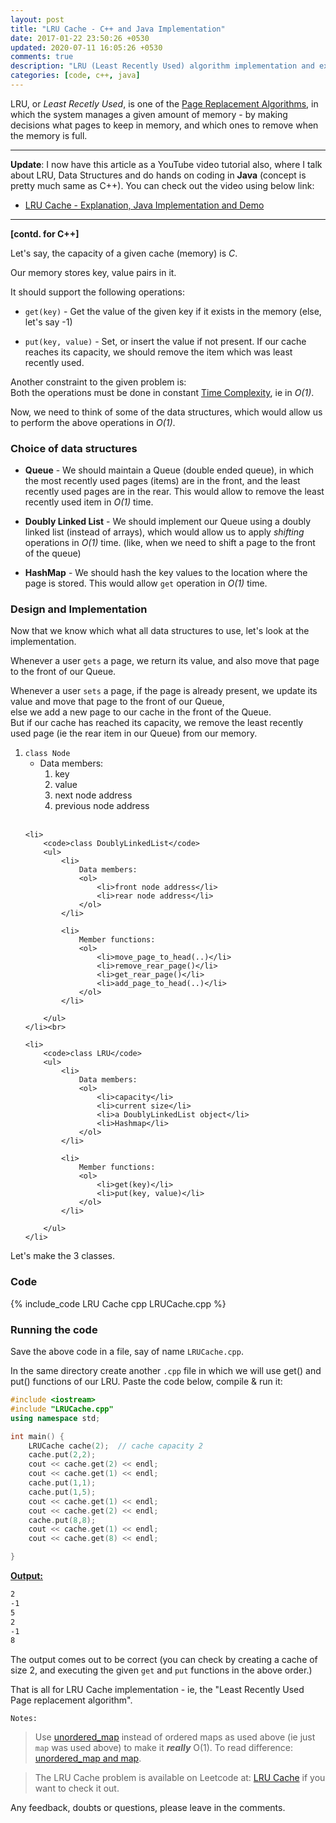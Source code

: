```yaml
---
layout: post
title: "LRU Cache - C++ and Java Implementation"
date: 2017-01-22 23:50:26 +0530
updated: 2020-07-11 16:05:26 +0530
comments: true
description: "LRU (Least Recently Used) algorithm implementation and explanation in C++"
categories: [code, c++, java]
---
```


LRU, or *Least Recetly Used*, is one of the [Page Replacement Algorithms](https://en.wikipedia.org/wiki/Page_replacement_algorithm), in which the system manages a given amount of memory - by making decisions what pages to keep in memory, and which ones to remove when the memory is full.  <!-- more -->

---
**Update**: I now have this article as a YouTube video tutorial also, where I talk about LRU, Data Structures and do hands on coding in **Java** (concept is pretty much same as C++). You can check out the video using below link:

* [LRU Cache - Explanation, Java Implementation and Demo](https://youtu.be/EmOIbVN0zBE)

---
**[contd. for C++]**

Let's say, the capacity of a given cache (memory) is *C*.

Our memory stores key, value pairs in it.


It should support the following operations:

* `get(key)` -  Get the value of the given key if it exists in the memory (else, let's say -1)

* `put(key, value)` - Set, or insert the value if not present. If our cache reaches its capacity, we should remove the item which was least recently used. 


Another constraint to the given problem is:<br>
Both the operations must be done in constant [Time Complexity](https://en.wikipedia.org/wiki/Time_complexity), ie in *O(1)*.


Now, we need to think of some of the data structures, which would allow us to perform the above operations in *O(1)*.


### Choice of data structures

* **Queue** - We should maintain a Queue (double ended queue), in which the most recently used pages (items) are in the front, and the least recently used pages are in the rear. This would allow to remove the least recently used item in *O(1)* time.

* **Doubly Linked List** - We should implement our Queue using a doubly linked list (instead of arrays), which would allow us to apply *shifting* operations in *O(1)* time. (like, when we need to shift a page to the front of the queue) 

* **HashMap** - We should hash the key values to the location where the page is stored. This would allow `get` operation in *O(1)* time.


### Design and Implementation

Now that we know which what all data structures to use, let's look at the implementation. 


Whenever a user `gets` a page, we return its value, and also move that page to the front of our Queue.


Whenever a user `sets` a page, if the page is already present, we update its value and move that page to the front of our Queue, <br>
else we add a new page to our cache in the front of the Queue.<br>
But if our cache has reached its capacity, we remove the least recently used page (ie the rear item in our Queue) from our memory.


<ol>
	<li>
		<code>class Node</code>
		<ul>
			<li>
				Data members:
				<ol>
					<li>key</li>
					<li>value</li>
					<li>next node address</li>
					<li>previous node address</li>
				</ol>
			</li>
		</ul>
	</li><br>

	<li>
		<code>class DoublyLinkedList</code>
		<ul>
			<li>
				Data members:
				<ol>
					<li>front node address</li>
					<li>rear node address</li>
				</ol>
			</li>

			<li>
				Member functions:
				<ol>
					<li>move_page_to_head(..)</li>
					<li>remove_rear_page()</li>
					<li>get_rear_page()</li>
					<li>add_page_to_head(..)</li>
				</ol>
			</li>

		</ul>
	</li><br>

	<li>
		<code>class LRU</code>
		<ul>
			<li>
				Data members:
				<ol>
					<li>capacity</li>
					<li>current size</li>
					<li>a DoublyLinkedList object</li>
					<li>Hashmap</li>
				</ol>
			</li>

			<li>
				Member functions:
				<ol>
					<li>get(key)</li>
					<li>put(key, value)</li>
				</ol>
			</li>

		</ul>
	</li>

</ol>


Let's make the 3 classes.


### Code

{% include_code LRU Cache cpp LRUCache.cpp %}


### Running the code

Save the above code in a file, say of name `LRUCache.cpp`.

In the same directory create another `.cpp` file in which we will use get() and put() functions of our LRU. Paste the code below, compile & run it:


``` cpp RunLRUCache.cpp
#include <iostream>
#include "LRUCache.cpp"
using namespace std;

int main() {
	LRUCache cache(2);	// cache capacity 2
	cache.put(2,2);
	cout << cache.get(2) << endl;
	cout << cache.get(1) << endl;
	cache.put(1,1);
	cache.put(1,5);
	cout << cache.get(1) << endl;
	cout << cache.get(2) << endl;
	cache.put(8,8);
	cout << cache.get(1) << endl;
	cout << cache.get(8) << endl;

}

```  

<strong><u>Output:</u></strong>


``` sh output
2
-1
5
2
-1
8
```

The output comes out to be correct (you can check by creating a cache of size 2, and executing the given `get` and `put` functions in the above order.)


That is all for LRU Cache implementation - ie, the "Least Recently Used Page replacement algorithm".


`Notes:` 
> Use [unordered_map](http://www.cplusplus.com/reference/unordered_map/unordered_map/) instead of ordered maps as used above (ie just `map` was used above) to make it **_really_** O(1). To read difference: [unordered_map and map](http://www.geeksforgeeks.org/unordered_map-in-stl-and-its-applications/).

> The LRU Cache problem is available on Leetcode at: [LRU Cache](https://leetcode.com/problems/lru-cache/)
if you want to check it out.


Any feedback, doubts or questions, please leave in the comments. 